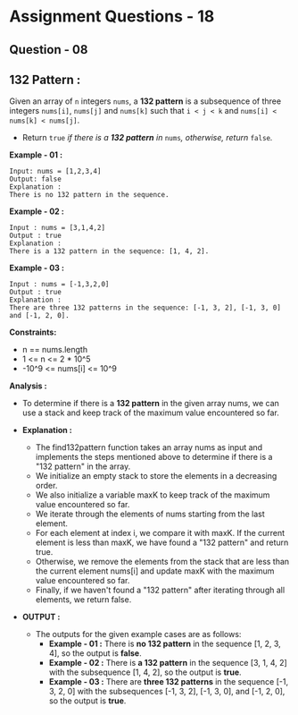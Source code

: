 # **Assignment Questions - 18**
## **Question - 08** 
## **132 Pattern :**

Given an array of `n` integers `nums`, a **132 pattern** is a subsequence of three integers `nums[i]`, `nums[j]` and `nums[k]` such that `i < j < k` and `nums[i] < nums[k] < nums[j]`.
- Return `true` *if there is a **132 pattern** in* `nums`*, otherwise, return* `false`*.*

**Example - 01 :**
```
Input: nums = [1,2,3,4]
Output: false
Explanation : 
There is no 132 pattern in the sequence.
```

**Example - 02 :**
```
Input : nums = [3,1,4,2]
Output : true
Explanation : 
There is a 132 pattern in the sequence: [1, 4, 2].
```

**Example - 03 :**
```
Input : nums = [-1,3,2,0]
Output : true
Explanation : 
There are three 132 patterns in the sequence: [-1, 3, 2], [-1, 3, 0] and [-1, 2, 0].
```

**Constraints:**
- n == nums.length
- 1 <= n <= 2 * 10^5
- -10^9 <= nums[i] <= 10^9

**Analysis :**
- To determine if there is a **132 pattern** in the given array nums, we can use a stack and keep track of the maximum value encountered so far.

- **Explanation :**
    - The find132pattern function takes an array nums as input and implements the steps mentioned above to determine if there is a "132 pattern" in the array.
    - We initialize an empty stack to store the elements in a decreasing order.
    - We also initialize a variable maxK to keep track of the maximum value encountered so far.
    - We iterate through the elements of nums starting from the last element.
    - For each element at index i, we compare it with maxK. If the current element is less than maxK, we have found a "132 pattern" and return true.
    - Otherwise, we remove the elements from the stack that are less than the current element nums[i] and update maxK with the maximum value encountered so far.
    - Finally, if we haven't found a "132 pattern" after iterating through all elements, we return false.
    
- **OUTPUT :**
    - The outputs for the given example cases are as follows:
        - **Example - 01 :** There is **no 132 pattern** in the sequence [1, 2, 3, 4], so the output is **false**.
        - **Example - 02 :** There is **a 132 pattern** in the sequence [3, 1, 4, 2] with the subsequence [1, 4, 2], so the output is **true**.
        - **Example - 03 :** There are **three 132 patterns** in the sequence [-1, 3, 2, 0] with the subsequences [-1, 3, 2], [-1, 3, 0], and [-1, 2, 0], so the output is **true**.
